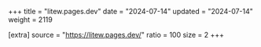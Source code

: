 +++
title = "litew.pages.dev"
date = "2024-07-14"
updated = "2024-07-14"
weight = 2119

[extra]
source = "https://litew.pages.dev/"
ratio = 100
size = 2
+++
